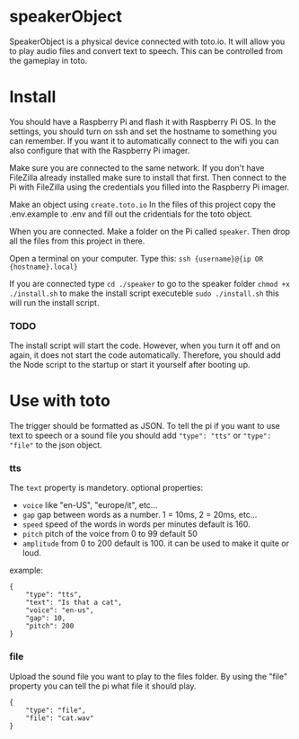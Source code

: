# speakerObject
SpeakerObject is a physical device connected with toto.io. It will allow you to play audio files and convert text to speech. This can be controlled from the gameplay in toto.


# Install
You should have a Raspberry Pi and flash it with Raspberry Pi OS. In the settings, you should turn on ssh and set the hostname to something you can remember. If you want it to automatically connect to the wifi you can also configure that with the Raspberry Pi imager.

Make sure you are connected to the same network.
If you don't have FileZilla already installed make sure to install that first.
Then connect to the Pi with FileZilla using the credentials you filled into the Raspberry Pi imager.

Make an object using `create.toto.io`
In the files of this project copy the .env.example to .env and fill out the cridentials for the toto object.

When you are connected. Make a folder on the Pi called `speaker`. Then drop all the files from this project in there.

Open a terminal on your computer. Type this:
`ssh {username}@{ip OR {hostname}.local}`

If you are connected type
`cd ./speaker` to go to the speaker folder
`chmod +x ./install.sh` to make the install script executeble
`sudo ./install.sh` this will run the install script.


### TODO

The install script will start the code. However, when you turn it off and on again, it does not start the code automatically. Therefore, you should add the Node script to the startup or start it yourself after booting up.


# Use with toto
The trigger should be formatted as JSON. To tell the pi if you want to use text to speech or a sound file you should add
`"type": "tts"` or `"type": "file"` to the json object.
### tts
The `text` property is mandetory.
optional properties:
 - `voice` like "en-US", "europe/it", etc...
 - `gap` gap between words as a number. 1 = 10ms, 2 = 20ms, etc...
 - `speed` speed of the words in words per minutes default is 160.
 - `pitch` pitch of the voice from 0 to 99 default 50
 - `amplitude` from 0 to 200 default is 100. it can be used to make it quite or loud.

example:
```
{
    "type": "tts",
    "text": "Is that a cat",
    "voice": "en-us",
    "gap": 10,
    "pitch": 200
}
```
### file
Upload the sound file you want to play to the files folder. By using the "file" property you can tell the pi what file it should play.

```
{
    "type": "file",
    "file": "cat.wav"
}
```

